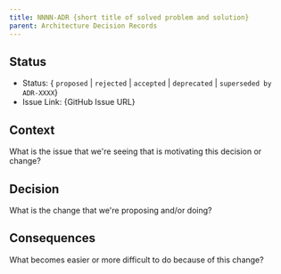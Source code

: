 ```yaml
---
title: NNNN-ADR {short title of solved problem and solution}
parent: Architecture Decision Records
---
```


## Status

* Status: { `proposed` | `rejected` | `accepted` | `deprecated` | `superseded by ADR-XXXX`}
* Issue Link: {GitHub Issue URL}

## Context

What is the issue that we're seeing that is motivating this decision or change?

## Decision

What is the change that we're proposing and/or doing?

## Consequences

What becomes easier or more difficult to do because of this change?